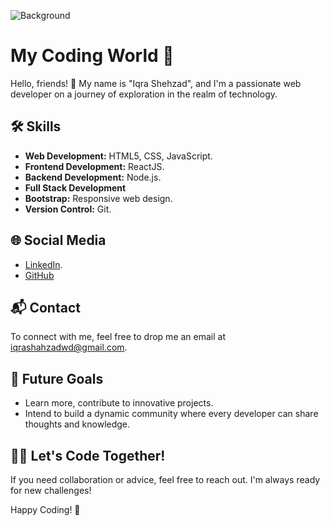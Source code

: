 ![Background](https://media.licdn.com/dms/image/D4D16AQGrlBgbFmGuMQ/profile-displaybackgroundimage-shrink_350_1400/0/1686755726569?e=1712793600&v=beta&t=FeYPJHIHbvjIdm6t9rYOs549NuNdLXTLiBbYFMtX7aw)
# My Coding World 🚀

Hello, friends! 👋 My name is "Iqra Shehzad", and I'm a passionate web developer on a journey of exploration in the realm of technology.

## 🛠️ Skills
- **Web Development:** HTML5, CSS, JavaScript.
- **Frontend Development:** ReactJS.
- **Backend Development:** Node.js.
- **Full Stack Development**
- **Bootstrap:** Responsive web design.
- **Version Control:** Git.

## 🌐 Social Media

- [LinkedIn](in/iqra-shahzad-52a51427b).
- [GitHub](https://github.com/yourusername)

## 📬 Contact

To connect with me, feel free to drop me an email at iqrashahzadwd@gmail.com.


## 🌱 Future Goals

- Learn more, contribute to innovative projects.
- Intend to build a dynamic community where every developer can share thoughts and knowledge.

## 👨‍💻 Let's Code Together!

If you need collaboration or advice, feel free to reach out. I'm always ready for new challenges!

Happy Coding! 🚀


